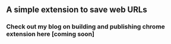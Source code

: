 ## A simple extension to save web URLs

### Check out my blog on building and publishing chrome extension here [coming soon] 

